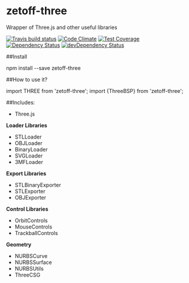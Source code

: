 # zetoff-three

Wrapper of Three.js and other useful libraries

[![Travis build status](http://img.shields.io/travis/zetoff/zetoff-three.svg?style=flat)](https://travis-ci.org/zetoff/zetoff-three)
[![Code Climate](https://codeclimate.com/github/zetoff/zetoff-three/badges/gpa.svg)](https://codeclimate.com/github/zetoff/zetoff-three)
[![Test Coverage](https://codeclimate.com/github/zetoff/zetoff-three/badges/coverage.svg)](https://codeclimate.com/github/zetoff/zetoff-three)
[![Dependency Status](https://david-dm.org/zetoff/zetoff-three.svg)](https://david-dm.org/zetoff/zetoff-three)
[![devDependency Status](https://david-dm.org/zetoff/zetoff-three/dev-status.svg)](https://david-dm.org/zetoff/zetoff-three#info=devDependencies)

##Install

npm install --save zetoff-three

##How to use it?

import THREE from 'zetoff-three';
import {ThreeBSP} from 'zetoff-three';


##Includes:

- Three.js

**Loader Libraries**
 - STLLoader
 - OBJLoader
 - BinaryLoader
 - SVGLoader
 - 3MFLoader

**Export Libraries**
 - STLBinaryExporter
 - STLExporter
 - OBJExporter

**Control Libraries**
 - OrbitControls
 - MouseControls
 - TrackballControls

**Geometry**
 - NURBSCurve
 - NURBSSurface
 - NURBSUtils
 - ThreeCSG
